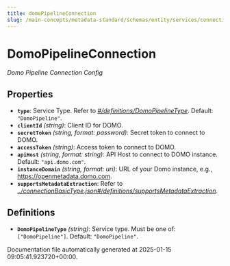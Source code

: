 ```yaml
---
title: domoPipelineConnection
slug: /main-concepts/metadata-standard/schemas/entity/services/connections/pipeline/domopipelineconnection
---
```


# DomoPipelineConnection

*Domo Pipeline Connection Config*

## Properties

- **`type`**: Service Type. Refer to *[#/definitions/DomoPipelineType](#definitions/DomoPipelineType)*. Default: `"DomoPipeline"`.
- **`clientId`** *(string)*: Client ID for DOMO.
- **`secretToken`** *(string, format: password)*: Secret token to connect to DOMO.
- **`accessToken`** *(string)*: Access token to connect to DOMO.
- **`apiHost`** *(string, format: string)*: API Host to connect to DOMO instance. Default: `"api.domo.com"`.
- **`instanceDomain`** *(string, format: uri)*: URL of your Domo instance, e.g., https://openmetadata.domo.com.
- **`supportsMetadataExtraction`**: Refer to *[../connectionBasicType.json#/definitions/supportsMetadataExtraction](#/connectionBasicType.json#/definitions/supportsMetadataExtraction)*.
## Definitions

- **`DomoPipelineType`** *(string)*: Service type. Must be one of: `["DomoPipeline"]`. Default: `"DomoPipeline"`.


Documentation file automatically generated at 2025-01-15 09:05:41.923720+00:00.
